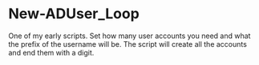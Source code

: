 # New-ADUser_Loop  

One of my early scripts.  Set how many user accounts you need and what the prefix of the username will be.  The script will create all the accounts and end them with a digit.  
